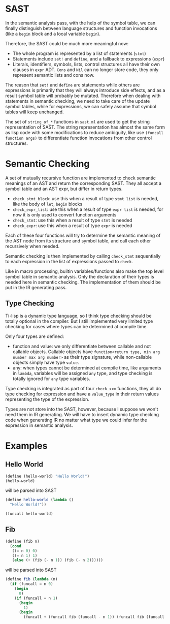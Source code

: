 # SAST

In the semantic analysis pass, with the help of the symbol table, we
can finally distinguish between language structures and function
invocations (like a `begin` block and a local variable `begin`).

Therefore, the SAST could be much more meaningful now:

- The whole program is represented by a list of statements (`stmt`)
- Statements include `set!` and `define`, and a fallback to
  expressions (`expr`)
- Literals, identifiers, symbols, lists, control structures all have
  their own clauses in `expr` ADT. `Cons` and `Nil` can no longer
  store code, they only represent semantic lists and cons now.

The reason that `set!` and `define` are statements while others are
expressions is primarily that they will always introduce side effects,
and as a result symbol table will probably be mutated. Therefore when
dealing with statements in semantic checking, we need to take care of
the update symbol tables, while for expressions, we can safely assume
that symbol tables will keep unchanged.

The set of `string_of_*` functions in `sast.ml` are used to get the
string representation of SAST. The string representation has almost
the same form as lisp code with some modifications to reduce
ambiguity, like use `(funcall function args)` to differentiate
function invocations from other control structures.

# Semantic Checking

A set of mutually recursive function are implemented to check semantic
meanings of an AST and return the corresponding SAST. They all accept
a symbol table and an AST expr, but differ in return types.

- `check_stmt_block`: use this when a result of type `stmt list` is
  needed, like the body of `let`, `begin` blocks
- `check_expr_list`: use this when a result of type `expr list` is
  needed, for now it is only used to convert function arguments
- `check_stmt`: use this when a result of type `stmt` is needed
- `check_expr`: use this when a result of type `expr` is needed

Each of these four functions will try to determine the semantic
meaning of the AST node from its structure and symbol table, and call
each other recursively when needed.

Semantic checking is then implemented by calling `check_stmt`
sequentially to each expression in the list of expressions passed to
`check`.

Like in macro processing, builtin variables/functions also make the
top level symbol table in semantic analysis. Only the declaration of
their types is needed here in semantic checking. The implementation of
them should be put in the IR generating pass.

## Type Checking

Ti-lisp is a dynamic type language, so I think type checking should be
totally optional in the compiler. But I still implemented very limited
type checking for cases where types can be determined at compile time.

Only four types are defined:

- function and value: we only differentiate between callable and not
  callable objects. Callable objects have `function<return type, min
  arg number max arg number>` as their type signature, while
  non-callable objects simply have type `value`.
- any: when types cannot be determined at compile time, like arguments
  in `lambda`, variables will be assigned `any` type, and type
  checking is totally ignored for `any` type variables.

Type checking is integrated as part of four `check_xxx` functions,
they all do type checking for expression and have a `value_type` in
their return values representing the type of the expression.

Types are not store into the SAST, however, because I suppose we won't
need them in IR generating. We will have to insert dynamic type
checking code when generating IR no matter what type we could infer
for the expression in semantic analysis.

# Examples

## Hello World

```scheme
(define (hello-world) "Hello World!")
(hello-world) 
```

will be parsed into SAST

```scheme
(define hello-world (lambda ()
  "Hello World!"))

(funcall hello-world)
```

## Fib

```scheme
(define (fib n)
  (cond
   ((= n 0) 0)
   ((= n 1) 1)
   (else (+ (fib (- n 1)) (fib (- n 2))))))
```

will be parsed into SAST

```scheme
(define fib (lambda (n)
  (if (funcall = n 0)
    (begin
      0)
    (if (funcall = n 1)
      (begin
        1)
      (begin
        (funcall + (funcall fib (funcall - n 1)) (funcall fib (funcall - n 2))))))))
```
